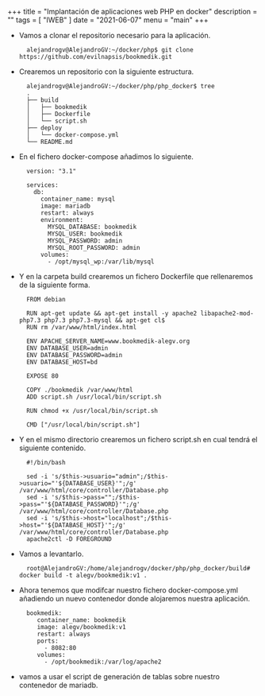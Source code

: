 +++
title = "Implantación de aplicaciones web PHP en docker"
description = ""
tags = [
    "IWEB"
]
date = "2021-06-07"
menu = "main"
+++

* Vamos a clonar el repositorio necesario para la aplicación.

        alejandrogv@AlejandroGV:~/docker/php$ git clone https://github.com/evilnapsis/bookmedik.git

* Crearemos un repositorio con la siguiente estructura.

        alejandrogv@AlejandroGV:~/docker/php/php_docker$ tree
        .
        ├── build
        │   ├── bookmedik
        │   ├── Dockerfile
        │   └── script.sh
        ├── deploy
        │   └── docker-compose.yml
        └── README.md

* En el fichero docker-compose añadimos lo siguiente.

        version: "3.1"

        services:
          db:
            container_name: mysql
            image: mariadb
            restart: always
            environment:
              MYSQL_DATABASE: bookmedik
              MYSQL_USER: bookmedik
              MYSQL_PASSWORD: admin    
              MYSQL_ROOT_PASSWORD: admin
            volumes:
              - /opt/mysql_wp:/var/lib/mysql

* Y en la carpeta build crearemos un fichero Dockerfile que rellenaremos de la siguiente forma.

        FROM debian

        RUN apt-get update && apt-get install -y apache2 libapache2-mod-php7.3 php7.3 php7.3-mysql && apt-get cl$
        RUN rm /var/www/html/index.html

        ENV APACHE_SERVER_NAME=www.bookmedik-alegv.org
        ENV DATABASE_USER=admin    
        ENV DATABASE_PASSWORD=admin    
        ENV DATABASE_HOST=bd

        EXPOSE 80

        COPY ./bookmedik /var/www/html
        ADD script.sh /usr/local/bin/script.sh

        RUN chmod +x /usr/local/bin/script.sh

        CMD ["/usr/local/bin/script.sh"]

* Y en el mismo directorio crearemos un fichero script.sh en cual tendrá el siguiente contenido.

        #!/bin/bash

        sed -i 's/$this->usuario="admin";/$this->usuario="'${DATABASE_USER}'";/g' /var/www/html/core/controller/Database.php
        sed -i 's/$this->pass="";/$this->pass="'${DATABASE_PASSWORD}'";/g' /var/www/html/core/controller/Database.php
        sed -i 's/$this->host="localhost";/$this->host="'${DATABASE_HOST}'";/g' /var/www/html/core/controller/Database.php
        apache2ctl -D FOREGROUND

* Vamos a levantarlo.

        root@AlejandroGV:/home/alejandrogv/docker/php/php_docker/build# docker build -t alegv/bookmedik:v1 .

* Ahora tenemos que modifcar nuestro fichero docker-compose.yml añadiendo un nuevo contenedor donde alojaremos nuestra aplicación.

        bookmedik:
           container_name: bookmedik
           image: alegv/bookmedik:v1
           restart: always
           ports:
             - 8082:80
           volumes:
             - /opt/bookmedik:/var/log/apache2

* vamos a usar el script de generación de tablas sobre nuestro contenedor de mariadb.
